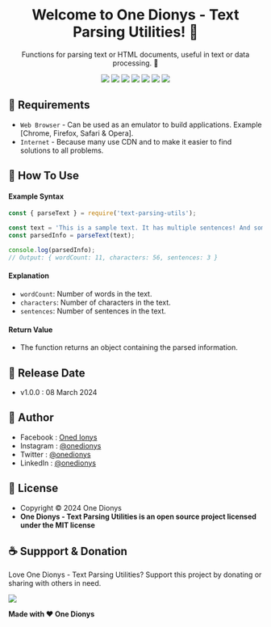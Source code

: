 <h1 align="center">Welcome to One Dionys - Text Parsing Utilities! 👋 </h1>

<p align="center">Functions for parsing text or HTML documents, useful in text or data processing. 💖 </p>

<p align="center">
<img src="https://img.shields.io/github/contributors/onedionys/onedionys-text-parsing-utilities?style=flat-square">
<img src="https://img.shields.io/github/issues/onedionys/onedionys-text-parsing-utilities?style=flat-square">
<img src="https://img.shields.io/github/stars/onedionys/onedionys-text-parsing-utilities?style=flat-square"> 
<img src="https://img.shields.io/github/forks/onedionys/onedionys-text-parsing-utilities?style=flat-square">
<img src="https://img.shields.io/github/last-commit/onedionys/onedionys-text-parsing-utilities.svg?style=flat-square">
<img src="https://img.shields.io/github/languages/code-size/onedionys/onedionys-text-parsing-utilities?style=flat-square">
<img src="https://img.shields.io/github/license/onedionys/onedionys-text-parsing-utilities?style=flat-square">
</p>

## 💾 Requirements

* `Web Browser` - Can be used as an emulator to build applications. Example [Chrome, Firefox, Safari & Opera].
* `Internet` - Because many use CDN and to make it easier to find solutions to all problems.

## 🎯 How To Use

#### Example Syntax

```javascript
const { parseText } = require('text-parsing-utils');

const text = 'This is a sample text. It has multiple sentences! And some words.';
const parsedInfo = parseText(text);

console.log(parsedInfo);
// Output: { wordCount: 11, characters: 56, sentences: 3 }
```

#### Explanation

* `wordCount`: Number of words in the text.
* `characters`: Number of characters in the text.
* `sentences`: Number of sentences in the text.

#### Return Value

* The function returns an object containing the parsed information.

## 📆 Release Date

* v1.0.0 : 08 March 2024

## 🧑 Author

* Facebook : <a href="https://www.facebook.com/theonedionys"> Oned Ionys</a>
* Instagram : <a href="https://www.instagram.com/onedionys/"> @onedionys</a>
* Twitter : <a href="https://twitter.com/onedionys"> @onedionys</a>
* LinkedIn :  <a href="https://www.linkedin.com/in/onedionys/"> @onedionys</a>

## 📝 License

* Copyright © 2024 One Dionys
* **One Dionys - Text Parsing Utilities is an open source project licensed under the MIT license**

## ☕️ Suppport & Donation

Love One Dionys - Text Parsing Utilities? Support this project by donating or sharing with others in need.

<a href="https://www.buymeacoffee.com/onedionys"><img src="https://img.shields.io/badge/Buy_Me_A_Coffee-FFDD00?style=for-the-badge&logo=buy-me-a-coffee&logoColor=black"/> </a>

**Made with ❤️ One Dionys**
